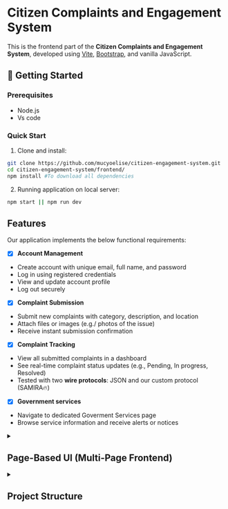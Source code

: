 # Citizen Complaints and Engagement System

This is the frontend part of the **Citizen Complaints and Engagement System**, developed using [Vite](https://vitejs.dev/), [Bootstrap](https://getbootstrap.com/), and vanilla JavaScript.

<h2>🚀 Getting Started</h2>

### Prerequisites

- Node.js
- Vs code

### Quick Start

1. Clone and install:

```bash
git clone https://github.com/mucyoelise/citizen-engagement-system.git
cd citizen-engagement-system/frontend/
npm install #To download all dependencies
```

2. Running application on local server:

```bash
npm start || npm run dev
```

<summary><h2>Features</h2></summary>

Our application implements the below functional requirements:

- [x] **Account Management**

- Create account with unique email, full name, and password
- Log in using registered credentials
- View and update account profile
- Log out securely

- [x] **Complaint Submission**

- Submit new complaints with category, description, and location
- Attach files or images (e.g./ photos of the issue)
- Receive instant submission confirmation

- [x] **Complaint Tracking**

- View all submitted complaints in a dashboard
- See real-time complaint status updates (e.g., Pending, In progress, Resolved)
- Tested with two **wire protocols**: JSON and our custom protocol (SAMIRA🔥)

- [x] **Government services**

- Navigate to dedicated Goverment Services page
- Browse service information and receive alerts or notices

</details>

<details>
  <summary><h2>Page-Based UI (Multi-Page Frontend)</h2></summary>

Our pages is organized for easy navigation:

[x] **Individual pages for:**

- Login: For signing in with existing accounts
- Register: For new people wants to create account
- Submit Complaint: The page for submitting complaints or suggestion
- Track Complaint: The page for tracking your request/complaints.
- Government services: The page for checking current govern services


</details>

<details>
<summary><h2>Project Structure</h2></summary>

```bash
├── backend/
├── frontend/
│   ├── src/ # Vite source directory
│   │   ├── index.html/ # Main landing page
│   │   └── pages/
│   │   │   ├── login.html
│   │   │   ├── register.html
│   │   │   ├── submitComplaint.html
│   │   │   └── trackComplaint.html
│   │   │   └── govServices.html
│   │   ├── js/ # Javascript files
│   │   └── img/ #Images and assets
│   │   └── scss/ #SCSS styles
│   ├── .gitignore
│   ├── package.json
│   ├── package-lock.json
│   ├── vite.config.js
